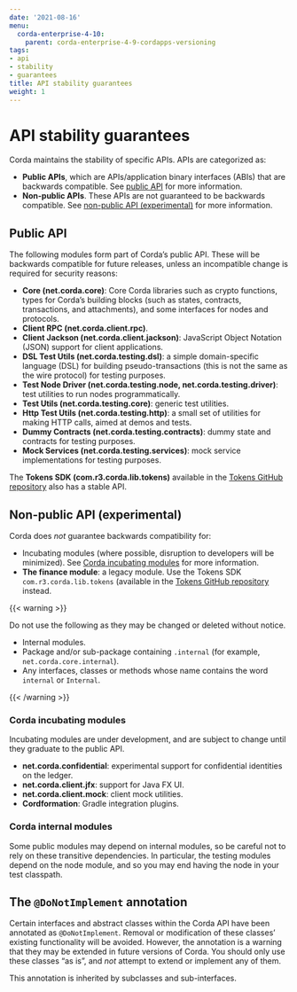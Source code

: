 ```yaml
---
date: '2021-08-16'
menu:
  corda-enterprise-4-10:
    parent: corda-enterprise-4-9-cordapps-versioning
tags:
- api
- stability
- guarantees
title: API stability guarantees
weight: 1
---
```



# API stability guarantees

Corda maintains the stability of specific APIs. APIs are categorized as:

* **Public APIs**, which are APIs/application binary interfaces (ABIs) that are backwards compatible. See [public API](#public-api) for more information.
* **Non-public APIs**. These APIs are not guaranteed to be backwards compatible. See [non-public API (experimental)](#non-public-api-experimental) for more information.

## Public API

The following modules form part of Corda’s public API. These will be backwards compatible for future releases, unless an incompatible change is required for security reasons:

* **Core (net.corda.core)**: Core Corda libraries such as crypto functions, types for Corda’s building blocks (such as states, contracts, transactions, and attachments), and some interfaces for nodes and protocols.
* **Client RPC (net.corda.client.rpc)**.
* **Client Jackson (net.corda.client.jackson)**: JavaScript Object Notation (JSON) support for client applications.
* **DSL Test Utils (net.corda.testing.dsl)**: a simple domain-specific language (DSL) for building pseudo-transactions (this is not the same as the wire protocol) for testing purposes.
* **Test Node Driver (net.corda.testing.node, net.corda.testing.driver)**: test utilities to run nodes programmatically.
* **Test Utils (net.corda.testing.core)**: generic test utilities.
* **Http Test Utils (net.corda.testing.http)**: a small set of utilities for making HTTP calls, aimed at demos and tests.
* **Dummy Contracts (net.corda.testing.contracts)**: dummy state and contracts for testing purposes.
* **Mock Services (net.corda.testing.services)**: mock service implementations for testing purposes.

The **Tokens SDK (com.r3.corda.lib.tokens)** available in the [Tokens GitHub repository](https://github.com/corda/token-sdk)
also has a stable API.

## Non-public API (experimental)

Corda does *not* guarantee  backwards compatibility for:

* Incubating modules (where possible, disruption to developers will be minimized). See [Corda incubating modules](#corda-incubating-modules) for more information.
* **The finance module**: a legacy module. Use the Tokens SDK `com.r3.corda.lib.tokens` (available in the [Tokens GitHub repository](https://github.com/corda/token-sdk) instead.

{{< warning >}}

Do not use the following as they may be changed or deleted without notice.
* Internal modules.
* Package and/or sub-package containing `.internal` (for example, `net.corda.core.internal`).
* Any interfaces, classes or methods whose name contains the word `internal` or `Internal`.

{{< /warning >}}


### Corda incubating modules

Incubating modules are under development, and are subject to change until they graduate to the public API.

* **net.corda.confidential**: experimental support for confidential identities on the ledger.
* **net.corda.client.jfx**: support for Java FX UI.
* **net.corda.client.mock**: client mock utilities.
* **Cordformation**: Gradle integration plugins.


### Corda internal modules

Some public modules may depend on internal modules, so be careful not to rely on these transitive dependencies. In particular, the
testing modules depend on the node module, and so you may end having the node in your test classpath.

## The `@DoNotImplement` annotation

Certain interfaces and abstract classes within the Corda API have been annotated
as `@DoNotImplement`. Removal or modification of these classes’ existing
functionality will be avoided. However, the annotation is a warning that they may be extended in future versions of Corda.
You should only use these classes “as is”, and *not* attempt to extend or implement any of them.

This annotation is inherited by subclasses and sub-interfaces.
